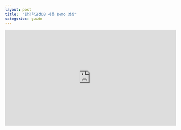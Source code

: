 ```yaml
---
layout: post
title:  "한의학고전DB 사용 Demo 영상"
categories: guide
---
```



<iframe width="560" height="315" src="https://www.youtube.com/embed/8G6HKKgCZ64" frameborder="0" allowfullscreen></iframe>